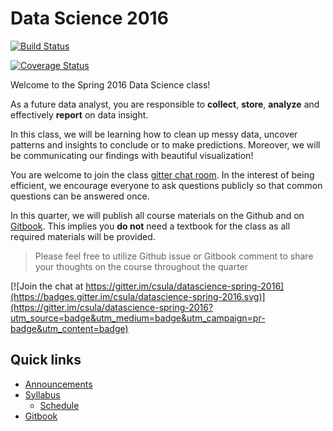 # Data Science 2016

[![Build Status](https://travis-ci.org/csula-students/beautiful-data-project-black-and-yellow.svg?branch=feature/homework-2)](https://travis-ci.org/csula-students/beautiful-data-project-black-and-yellow?branch=feature/homework-2)

[![Coverage Status](https://coveralls.io/repos/github/csula-students/beautiful-data-project-black-and-yellow/badge.svg?branch=feature/homework-2)](https://coveralls.io/github/csula-students/beautiful-data-project-black-and-yellow?branch=feature/homework-2)

Welcome to the Spring 2016 Data Science class!

As a future data analyst, you are responsible to **collect**, **store**, **analyze** and effectively **report** on data insight.

In this class, we will be learning how to clean up messy data, uncover patterns and insights to conclude or to make predictions. Moreover, we will be communicating our findings with beautiful visualization!

You are welcome to join the class [gitter chat room](https://gitter.im/csula/datascience-spring-2016).  In the interest of being efficient, we encourage everyone to ask questions publicly so that common questions can be answered once.

In this quarter, we will publish all course materials on the Github and on [Gitbook][1].  This implies you **do not** need a textbook for the class as all required materials will be provided.

> Please feel free to utilize Github issue or Gitbook comment to share your thoughts on the course throughout the quarter

[![Join the chat at https://gitter.im/csula/datascience-spring-2016](https://badges.gitter.im/csula/datascience-spring-2016.svg)](https://gitter.im/csula/datascience-spring-2016?utm_source=badge&utm_medium=badge&utm_campaign=pr-badge&utm_content=badge)

## Quick links

* [Announcements](announcements.md)
* [Syllabus](syllabus.md)
  * [Schedule](syllabus.md#course-schedule)
* [Gitbook][1]

[1]: https://www.gitbook.com/book/rcliao/datascience-spring-2016/
